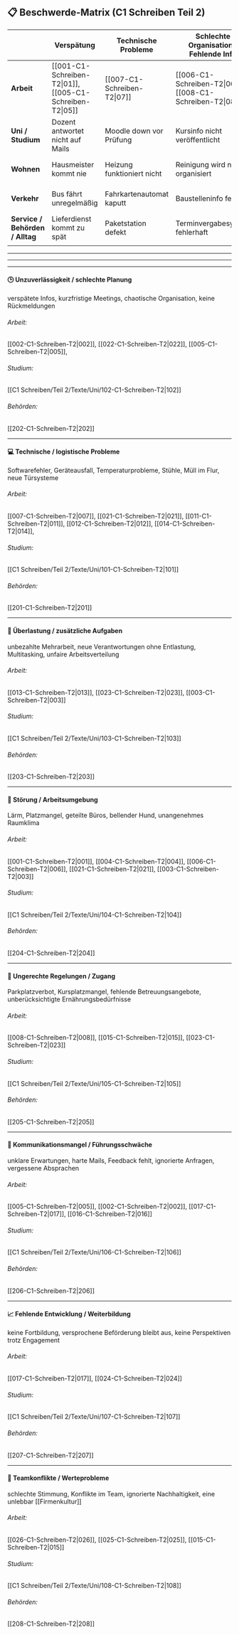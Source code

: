 ## 📋 Beschwerde-Matrix (C1 Schreiben Teil 2)

|                                 | Verspätung                                             | Technische Probleme        | Schlechte Organisation / Fehlende Info                 | Lärm / Störung                    | Ungerechter Zugang / Einschränkung                     | Kommunikationsmangel / Kein Support                                                | Platzproblem / Arbeitsumfeld                           |
| ------------------------------- | ------------------------------------------------------ | -------------------------- | ------------------------------------------------------ | --------------------------------- | ------------------------------------------------------ | ---------------------------------------------------------------------------------- | ------------------------------------------------------ |
| **Arbeit**                      | [[001-C1-Schreiben-T2\|01]], [[005-C1-Schreiben-T2\|05]] | [[007-C1-Schreiben-T2\|07]] | [[006-C1-Schreiben-T2\|06]], [[008-C1-Schreiben-T2\|08]] | [[004-C1-Schreiben-T2\|04]]        | [[005-C1-Schreiben-T2\|05]], [[008-C1-Schreiben-T2\|08]] | [[001-C1-Schreiben-T2\|01]], [[005-C1-Schreiben-T2\|05]], [[007-C1-Schreiben-T2\|07]] | [[002-C1-Schreiben-T2\|02]], [[003-C1-Schreiben-T2\|03]] |
| **Uni / Studium**               | Dozent antwortet nicht auf Mails                       | Moodle down vor Prüfung    | Kursinfo nicht veröffentlicht                          | Bib zu laut, Lernräume überfüllt  | Seminar voll, keine Chance auf Platz                   | Prüfungsamt ignoriert Anfrage                                                      |                                                        |
| **Wohnen**                      | Hausmeister kommt nie                                  | Heizung funktioniert nicht | Reinigung wird nicht organisiert                       | Mitbewohner feiern jede Nacht     | Waschzeiten unfair verteilt                            | Verwaltung nicht erreichbar                                                        |                                                        |
| **Verkehr**                     | Bus fährt unregelmäßig                                 | Fahrkartenautomat kaputt   | Baustelleninfo fehlt                                   | Lärm durch nächtliche Bauarbeiten | Kein Aufzug im Bahnhof                                 | Kundensupport der Verkehrsbetriebe fehlt                                           |                                                        |
| **Service / Behörden / Alltag** | Lieferdienst kommt zu spät                             | Paketstation defekt        | Terminvergabesystem fehlerhaft                         | Lärm im Wartebereich              | Nur wenige Sprechstundenzeiten verfügbar               | Hotline immer besetzt                                                              |                                                        |
|                                 |                                                        |                            |                                                        |                                   |                                                        |                                                                                    |                                                        |


---
---
---
#### 🕒 Unzuverlässigkeit / schlechte Planung
verspätete Infos, kurzfristige Meetings, chaotische Organisation, keine Rückmeldungen

###### Arbeit:
[[002-C1-Schreiben-T2|002]], [[022-C1-Schreiben-T2|022]], [[005-C1-Schreiben-T2|005]],

###### Studium:
[[C1 Schreiben/Teil 2/Texte/Uni/102-C1-Schreiben-T2|102]]

###### Behörden:
[[202-C1-Schreiben-T2|202]]

---

#### 💻 Technische / logistische Probleme
Softwarefehler, Geräteausfall, Temperaturprobleme, Stühle, Müll im Flur, neue Türsysteme

###### Arbeit:
[[007-C1-Schreiben-T2|007]], [[021-C1-Schreiben-T2|021]], [[011-C1-Schreiben-T2|011]], [[012-C1-Schreiben-T2|012]], [[014-C1-Schreiben-T2|014]],

###### Studium:
[[C1 Schreiben/Teil 2/Texte/Uni/101-C1-Schreiben-T2|101]]

###### Behörden:
[[201-C1-Schreiben-T2|201]]

---

#### 🧠 Überlastung / zusätzliche Aufgaben
unbezahlte Mehrarbeit, neue Verantwortungen ohne Entlastung, Multitasking, unfaire Arbeitsverteilung

###### Arbeit:
[[013-C1-Schreiben-T2|013]], [[023-C1-Schreiben-T2|023]], [[003-C1-Schreiben-T2|003]]

###### Studium:
[[C1 Schreiben/Teil 2/Texte/Uni/103-C1-Schreiben-T2|103]]

###### Behörden:
[[203-C1-Schreiben-T2|203]]

---

#### 📢 Störung / Arbeitsumgebung
Lärm, Platzmangel, geteilte Büros, bellender Hund, unangenehmes Raumklima

###### Arbeit:
[[001-C1-Schreiben-T2|001]], [[004-C1-Schreiben-T2|004]], [[006-C1-Schreiben-T2|006]], [[021-C1-Schreiben-T2|021]], [[003-C1-Schreiben-T2|003]]

###### Studium:
[[C1 Schreiben/Teil 2/Texte/Uni/104-C1-Schreiben-T2|104]]

###### Behörden:
[[204-C1-Schreiben-T2|204]]

---

#### 🧍 Ungerechte Regelungen / Zugang
Parkplatzverbot, Kursplatzmangel, fehlende Betreuungsangebote, unberücksichtigte Ernährungsbedürfnisse

###### Arbeit:
[[008-C1-Schreiben-T2|008]], [[015-C1-Schreiben-T2|015]], [[023-C1-Schreiben-T2|023]]

###### Studium:
[[C1 Schreiben/Teil 2/Texte/Uni/105-C1-Schreiben-T2|105]]

###### Behörden:
[[205-C1-Schreiben-T2|205]]


---

#### 🚫 Kommunikationsmangel / Führungsschwäche
unklare Erwartungen, harte Mails, Feedback fehlt, ignorierte Anfragen, vergessene Absprachen

###### Arbeit:
[[005-C1-Schreiben-T2|005]], [[002-C1-Schreiben-T2|002]], [[017-C1-Schreiben-T2|017]], [[016-C1-Schreiben-T2|016]]

###### Studium:
[[C1 Schreiben/Teil 2/Texte/Uni/106-C1-Schreiben-T2|106]]

###### Behörden:
[[206-C1-Schreiben-T2|206]]

---

#### 📈 Fehlende Entwicklung / Weiterbildung
keine Fortbildung, versprochene Beförderung bleibt aus, keine Perspektiven trotz Engagement

###### Arbeit:
[[017-C1-Schreiben-T2|017]], [[024-C1-Schreiben-T2|024]]

###### Studium:
[[C1 Schreiben/Teil 2/Texte/Uni/107-C1-Schreiben-T2|107]]

###### Behörden:
[[207-C1-Schreiben-T2|207]]

---

#### 🔄 Teamkonflikte / Werteprobleme
schlechte Stimmung, Konflikte im Team, ignorierte Nachhaltigkeit, eine unlebbar [[Firmenkultur]] 

###### Arbeit:
[[026-C1-Schreiben-T2|026]], [[025-C1-Schreiben-T2|025]], [[015-C1-Schreiben-T2|015]]

###### Studium:
[[C1 Schreiben/Teil 2/Texte/Uni/108-C1-Schreiben-T2|108]]

###### Behörden:
[[208-C1-Schreiben-T2|208]]
